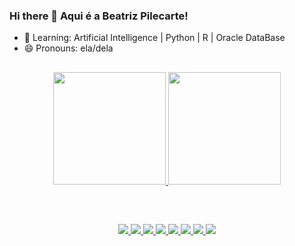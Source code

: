 ### Hi there 👋 Aqui é a Beatriz Pilecarte!


- 🌱 Learning: Artificial Intelligence | Python | R | Oracle DataBase 
- 😄 Pronouns: ela/dela

## 

<div align="center">
  <a href="https://github.com/">
  <img height="180em" src="https://github-readme-stats.vercel.app/api?username=BPilecarte&show_icons=true&theme=onedark&include_all_commits=true&count_private=true"/>
  <img height="180em" src="https://github-readme-stats.vercel.app/api/top-langs/?username=BPilecarte&layout=compact&langs_count=7&theme=onedark"/>
</div>
    
##

<div style="display: inline_block"><br>
<p align="center">
    <img src="https://skillicons.dev/icons?i=python" />
    <img src="https://skillicons.dev/icons?i=angular" />
    <img src="https://skillicons.dev/icons?i=typescript" />
    <img src="https://skillicons.dev/icons?i=html" />
    <img src="https://skillicons.dev/icons?i=c" />
    <img src="https://skillicons.dev/icons?i=cs" />
    <img src="https://skillicons.dev/icons?i=css" />
    <img src="https://skillicons.dev/icons?i=figma" />
</p>

</div>
